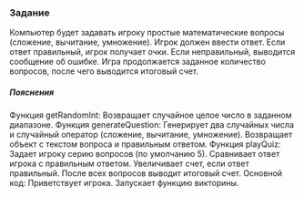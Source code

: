 ### Задание

Компьютер будет задавать игроку простые математические вопросы (сложение, вычитание, умножение). Игрок должен ввести ответ. Если ответ правильный, игрок получает очки.
Если неправильный, выводится сообщение об ошибке. Игра продолжается заданное количество вопросов, после чего выводится итоговый счет.

##### Пояснения

Функция getRandomInt: Возвращает случайное целое число в заданном диапазоне.
Функция generateQuestion:
Генерирует два случайных числа и случайный оператор (сложение, вычитание, умножение).
Возвращает объект с текстом вопроса и правильным ответом.
Функция playQuiz:
Задает игроку серию вопросов (по умолчанию 5).
Сравнивает ответ игрока с правильным ответом.
Увеличивает счет, если ответ правильный.
После всех вопросов выводит итоговый счет.
Основной код:
Приветствует игрока.
Запускает функцию викторины.

